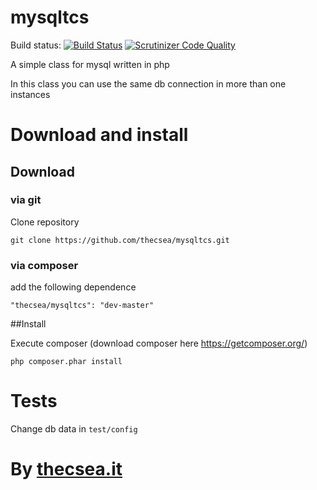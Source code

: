 # mysqltcs
Build status: [![Build Status](https://travis-ci.org/thecsea/mysqltcs.svg?branch=master)](https://travis-ci.org/thecsea/mysqltcs) [![Scrutinizer Code Quality](https://scrutinizer-ci.com/g/thecsea/mysqltcs/badges/quality-score.png?b=master)](https://scrutinizer-ci.com/g/thecsea/mysqltcs/?branch=master)

A simple class for mysql written in php

In this class you can use the same db connection in more than one instances

# Download and install

## Download

### via git
Clone repository

`git clone https://github.com/thecsea/mysqltcs.git`

### via composer
add the following dependence 

`"thecsea/mysqltcs": "dev-master"`

##Install

Execute composer (download composer here https://getcomposer.org/)

`php composer.phar install`


# Tests
Change db data in `test/config`

# By [thecsea.it](http://www.thecsea.it)
